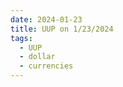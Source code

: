 ```yaml
---
date: 2024-01-23
title: UUP on 1/23/2024
tags: 
  - UUP
  - dollar
  - currencies
---
```

<div class="post">
<snapshot-grid 
    :reports="['2024/01/22/CTA/dollar', '2024/01/23/CTA/dollar', '2024/01/23/MTP/UUP']"
    chart="2024/01/23/Chart/UUP"
/>
<p>

</p>
<p>

</p>
</div>